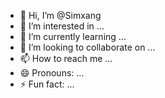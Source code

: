 - 👋 Hi, I’m @Simxang
- 👀 I’m interested in ...
- 🌱 I’m currently learning ...
- 💞️ I’m looking to collaborate on ...
- 📫 How to reach me ...
- 😄 Pronouns: ...
- ⚡ Fun fact: ...

<!---
Simxang/Simxang is a ✨ special ✨ repository because its `README.md` (this file) appears on your GitHub profile.
You can click the Preview link to take a look at your changes.
--->
